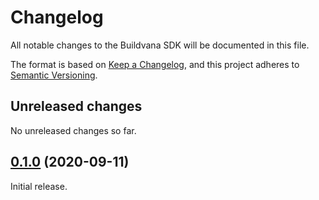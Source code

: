 # Changelog

All notable changes to the Buildvana SDK will be documented in this file.

The format is based on [Keep a Changelog](https://keepachangelog.com/en/1.0.0/),
and this project adheres to [Semantic Versioning](https://semver.org/spec/v2.0.0.html).

## Unreleased changes

No unreleased changes so far.

## [0.1.0](https://github.com/Buildvana/Buildvana.Sdk/releases/tag/0.1.0) (2020-09-11)

Initial release.
